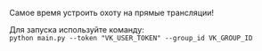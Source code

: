 Самое время устроить охоту на прямые трансляции!

Для запуска используйте команду:  
`python main.py --token "VK_USER_TOKEN" --group_id VK_GROUP_ID`
